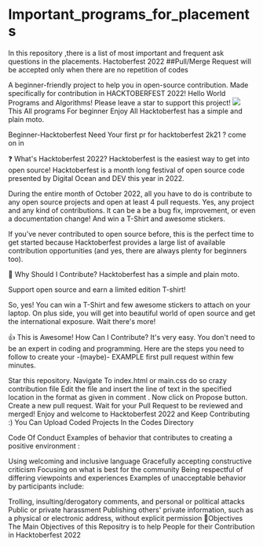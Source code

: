 # Important_programs_for_placements
In this repository ,there is a list of most important and frequent ask questions in the placements.
Hactoberfest 2022
##Pull/Merge Request  will be accepted only when there are no repetition of codes

A beginner-friendly project to help you in open-source contribution. Made specifically for contribution in HACKTOBERFEST 2022! Hello World Programs and Algorithms! Please leave a star to support this project! ![](https://hacktoberfest.digitalocean.com/_nuxt/img/logo-hacktoberfest-full.f42e3b1.svg)
This All programs For beginner
Enjoy All Hacktoberfest has a simple and plain moto.

Beginner-Hacktoberfest
Need Your first pr for hacktoberfest 2k21 ? come on in

❓ What's Hacktoberfest 2022?
Hacktoberfest is the easiest way to get into open source! Hacktoberfest is a month long festival of open source code presented by Digital Ocean and DEV this year in 2022.

During the entire month of October 2022, all you have to do is contribute to any open source projects and open at least 4 pull requests. Yes, any project and any kind of contributions. It can be a be a bug fix, improvement, or even a documentation change! And win a T-Shirt and awesome stickers.

If you’ve never contributed to open source before, this is the perfect time to get started because Hacktoberfest provides a large list of available contribution opportunities (and yes, there are always plenty for beginners too).

👕 Why Should I Contribute?
Hacktoberfest has a simple and plain moto.

Support open source and earn a limited edition T-shirt!

So, yes! You can win a T-Shirt and few awesome stickers to attach on your laptop. On plus side, you will get into beautiful world of open source and get the international exposure.
Wait there's more!

👍 This is Awesome! How Can I Contribute?
It's very easy. You don't need to be an expert in coding and programming. Here are the steps you need to follow to create your -(maybe)- EXAMPLE first pull request within few minutes.

Star this repository.
Navigate To index.html or main.css do so crazy contribution file
Edit the file and insert the line of text in the specified location in the format as given in comment .
Now click on Propose button.
Create a new pull request.
Wait for your Pull Request to be reviewed and merged!
Enjoy and welcome to Hacktoberfest 2022 and Keep Contributing :)
You Can Upload Coded Projects In the Codes Directory

Code Of Conduct
Examples of behavior that contributes to creating a positive environment :

Using welcoming and inclusive language
Gracefully accepting constructive criticism
Focusing on what is best for the community
Being respectful of differing viewpoints and experiences
Examples of unacceptable behavior by participants include:

Trolling, insulting/derogatory comments, and personal or political attacks
Public or private harassment
Publishing others' private information, such as a physical or electronic address, without explicit permission
🎯Objectives
The Main Objectives of this Repositry is to help People for their Contribution in Hacktoberfest 2022
